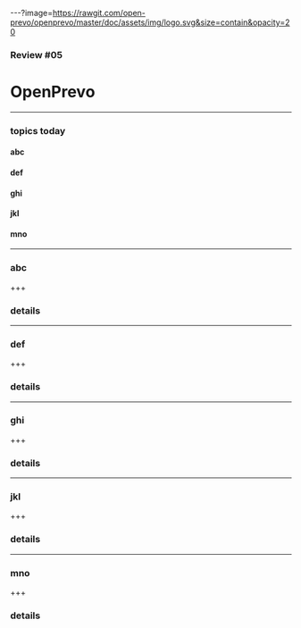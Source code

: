 ---?image=https://rawgit.com/open-prevo/openprevo/master/doc/assets/img/logo.svg&size=contain&opacity=20

### Review #05
# OpenPrevo

---

### topics today

#### abc
#### def
#### ghi
#### jkl
#### mno

---

### abc

+++

### details

---

### def

+++

### details

---

### ghi

+++

### details

---

### jkl

+++

### details

---

### mno

+++

### details
